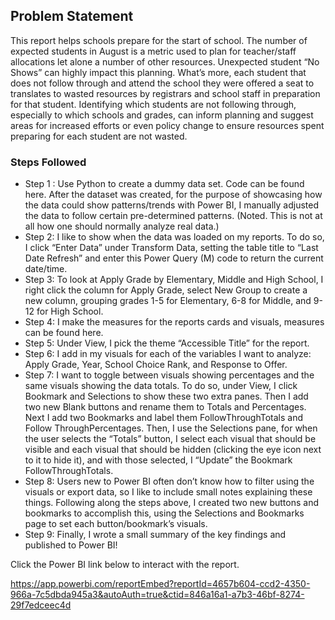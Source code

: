 ## Problem Statement

This report helps schools prepare for the start of school. The number of expected students in August is a metric used to plan for teacher/staff allocations let alone a number of other resources. Unexpected student “No Shows” can highly impact this planning. What’s more, each student that does not follow through and attend the school they were offered a seat to translates to wasted resources by registrars and school staff in preparation for that student. Identifying which students are not following through, especially to which schools and grades, can inform planning and suggest areas for increased efforts or even policy change to ensure resources spent preparing for each student are not wasted.    

### Steps Followed

 - Step 1 : Use Python to create a dummy data set. Code can be found here. After the dataset was created, for the purpose of showcasing how the data could show patterns/trends with Power BI, I manually adjusted the data to follow certain pre-determined patterns. (Noted. This is not at all how one should normally analyze real data.)
 - Step 2: I like to show when the data was loaded on my reports. To do so, I click “Enter Data” under Transform Data, setting the table title to “Last Date Refresh” and enter this Power Query (M) code to return the current date/time.  
 - Step 3: To look at Apply Grade by Elementary, Middle and High School, I right click the column for Apply Grade, select New Group to create a new column, grouping grades 1-5 for Elementary, 6-8 for Middle, and 9-12 for High School. 
 - Step 4: I make the measures for the reports cards and visuals, measures can be found here. 
 - Step 5: Under View, I pick the theme “Accessible Title” for the report. 
 - Step 6: I add in my visuals for each of the variables I want to analyze: Apply Grade, Year, School Choice Rank, and Response to Offer. 
 - Step 7: I want to toggle between visuals showing percentages and the same visuals showing the data totals. To do so, under View, I click Bookmark and Selections to show these two extra panes. Then I add two new Blank buttons and rename them to Totals and Percentages. Next I add two Bookmarks and label them FollowThroughTotals and Follow ThroughPercentages. Then, I use the Selections pane, for when the user selects the “Totals” button, I select each visual that should be visible and each visual that should be hidden (clicking the eye icon next to it to hide it), and with those selected, I “Update” the Bookmark FollowThroughTotals. 
 - Step 8: Users new to Power BI often don’t know how to filter using the visuals or export data, so I like to include small notes explaining these things. Following along the steps above, I created two new buttons and bookmarks to accomplish this, using the Selections and Bookmarks page to set each button/bookmark’s visuals. 
 - Step 9: Finally, I wrote a small summary of the key findings and published to Power BI!

Click the Power BI link below to interact with the report.

https://app.powerbi.com/reportEmbed?reportId=4657b604-ccd2-4350-966a-7c5dbda945a3&autoAuth=true&ctid=846a16a1-a7b3-46bf-8274-29f7edceec4d
